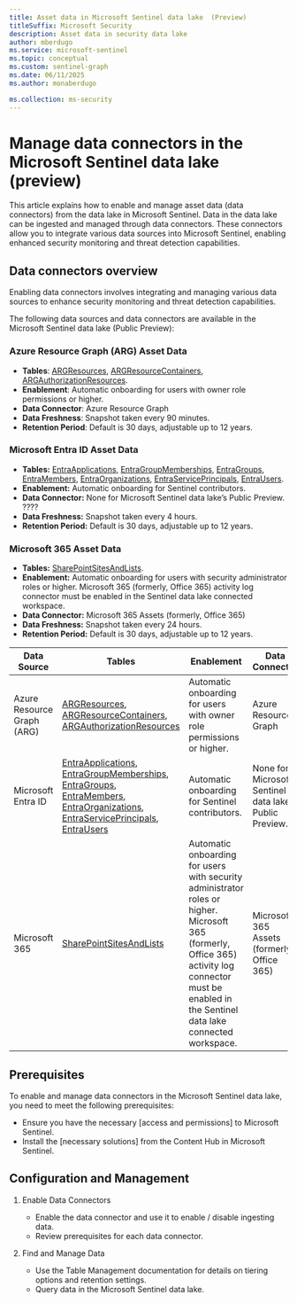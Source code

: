 ```yaml
---  
title: Asset data in Microsoft Sentinel data lake  (Preview)
titleSuffix: Microsoft Security  
description: Asset data in security data lake 
author: mberdugo  
ms.service: microsoft-sentinel  
ms.topic: conceptual
ms.custom: sentinel-graph
ms.date: 06/11/2025
ms.author: monaberdugo  

ms.collection: ms-security  
---
```


# Manage data connectors in the Microsoft Sentinel data lake (preview)

This article explains how to enable and manage asset data (data connectors) from the data lake in Microsoft Sentinel. Data in the data lake can be ingested and managed through data connectors. These connectors allow you to integrate various data sources into Microsoft Sentinel, enabling enhanced security monitoring and threat detection capabilities.

## Data connectors overview

Enabling data connectors involves integrating and managing various data sources to enhance security monitoring and threat detection capabilities.

The following data sources and data connectors are available in the Microsoft Sentinel data lake (Public Preview):

### Azure Resource Graph (ARG) Asset Data

- **Tables**: [ARGResources](./data-soure-tables.md#arg-resources), [ARGResourceContainers](./data-soure-tables.md#arg-resource-containers), [ARGAuthorizationResources](./data-soure-tables.md#arg-authorization-resources).
- **Enablement**: Automatic onboarding for users with owner role permissions or higher.
- **Data Connector**: Azure Resource Graph
- **Data Freshness**: Snapshot taken every 90 minutes.
- **Retention Period**: Default is 30 days, adjustable up to 12 years.

### Microsoft Entra ID Asset Data

- **Tables:** [EntraApplications](./data-soure-tables.md#entra-applications), [EntraGroupMemberships](./data-soure-tables.md#entra-group-memberships), [EntraGroups](./data-soure-tables.md#entra-groups), [EntraMembers](./data-soure-tables.md#entra-members), [EntraOrganizations](./data-soure-tables.md#entra-organizations), [EntraServicePrincipals](./data-soure-tables.md#entra-service-principals), [EntraUsers](./data-soure-tables.md#entra-users).
- **Enablement:** Automatic onboarding for Sentinel contributors.
- **Data Connector:** None for Microsoft Sentinel data lake’s Public Preview. ????
- **Data Freshness:** Snapshot taken every 4 hours.
- **Retention Period:** Default is 30 days, adjustable up to 12 years.

### Microsoft 365 Asset Data

- **Tables:** [SharePointSitesAndLists](./data-soure-tables.md#sharepoint-sites-and-lists).
- **Enablement:** Automatic onboarding for users with security administrator roles or higher. Microsoft 365 (formerly, Office 365) activity log connector must be enabled in the Sentinel data lake connected workspace.
- **Data Connector:** Microsoft 365 Assets (formerly, Office 365)
- **Data Freshness:** Snapshot taken every 24 hours.
- **Retention Period:** Default is 30 days, adjustable up to 12 years.

| Data Source                  | Tables                                                                                                                                                                                                                                         | Enablement                                                                                                                        | Data Connector                                 | Data Freshness                  | Retention Period                                 |
|------------------------------|-----------------------------------------------------------------------------------------------------------------------------------------------------------------------------------------------------------------------------------------------|-----------------------------------------------------------------------------------------------------------------------------------|------------------------------------------------|-------------------------------|--------------------------------------------------|
| Azure Resource Graph (ARG)   | [ARGResources](./data-soure-tables.md#arg-resources), [ARGResourceContainers](./data-soure-tables.md#arg-resource-containers), [ARGAuthorizationResources](./data-soure-tables.md#arg-authorization-resources)                           | Automatic onboarding for users with owner role permissions or higher.                                                             | Azure Resource Graph                            | Snapshot taken every 90 minutes. | Default is 30 days, adjustable up to 12 years.   |
| Microsoft Entra ID           | [EntraApplications](./data-soure-tables.md#entra-applications), [EntraGroupMemberships](./data-soure-tables.md#entra-group-memberships), [EntraGroups](./data-soure-tables.md#entra-groups), [EntraMembers](./data-soure-tables.md#entra-members), [EntraOrganizations](./data-soure-tables.md#entra-organizations), [EntraServicePrincipals](./data-soure-tables.md#entra-service-principals), [EntraUsers](./data-soure-tables.md#entra-users) | Automatic onboarding for Sentinel contributors.                                                                                   | None for Microsoft Sentinel data lake’s Public Preview. | Snapshot taken every 4 hours.   | Default is 30 days, adjustable up to 12 years.   |
| Microsoft 365                | [SharePointSitesAndLists](./data-soure-tables.md#sharepoint-sites-and-lists)                                                                                                                              | Automatic onboarding for users with security administrator roles or higher. Microsoft 365 (formerly, Office 365) activity log connector must be enabled in the Sentinel data lake connected workspace. | Microsoft 365 Assets (formerly, Office 365)     | Snapshot taken every 24 hours.   | Default is 30 days, adjustable up to 12 years.   |

## Prerequisites

To enable and manage data connectors in the Microsoft Sentinel data lake, you need to meet the following prerequisites:

- Ensure you have the necessary [access and permissions] to Microsoft Sentinel.
- Install the [necessary solutions] from the Content Hub in Microsoft Sentinel.

## Configuration and Management

1. Enable Data Connectors

    - Enable the data connector and use it to enable / disable ingesting data.
    - Review prerequisites for each data connector.

1. Find and Manage Data

    - Use the Table Management documentation for details on tiering options and retention settings.
    - Query data in the Microsoft Sentinel data lake.

